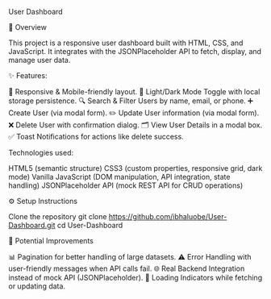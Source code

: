 User Dashboard

📖 Overview

This project is a responsive user dashboard built with HTML, CSS, and JavaScript.
It integrates with the JSONPlaceholder API to fetch, display, and manage user data.

✨ Features:

📱 Responsive & Mobile-friendly layout.
🎨 Light/Dark Mode Toggle with local storage persistence.
🔍 Search & Filter Users by name, email, or phone.
➕ Create User (via modal form).
✏️ Update User information (via modal form).
❌ Delete User with confirmation dialog.
🗂️ View User Details in a modal box.
✅ Toast Notifications for actions like delete success.

Technologies used:

HTML5 (semantic structure)
CSS3 (custom properties, responsive grid, dark mode)
Vanilla JavaScript (DOM manipulation, API integration, state handling)
JSONPlaceholder API (mock REST API for CRUD operations)

⚙️ Setup Instructions

Clone the repository
git clone https://github.com/ibhaluobe/User-Dashboard.git
cd User-Dashboard

🚀 Potential Improvements

📊 Pagination for better handling of large datasets.
⚠️ Error Handling with user-friendly messages when API calls fail.
🌐 Real Backend Integration instead of mock API (JSONPlaceholder).
🔄 Loading Indicators while fetching or updating data.


